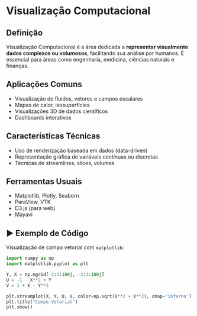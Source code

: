 
# Visualização Computacional

##  Definição
Visualização Computacional é a área dedicada a **representar visualmente dados complexos ou volumosos**, facilitando sua análise por humanos. É essencial para áreas como engenharia, medicina, ciências naturais e finanças.

##  Aplicações Comuns
- Visualização de fluidos, vetores e campos escalares
- Mapas de calor, isosuperfícies
- Visualizações 3D de dados científicos
- Dashboards interativos

##  Características Técnicas
- Uso de renderização baseada em dados (data-driven)
- Representação gráfica de variáveis contínuas ou discretas
- Técnicas de streamlines, slices, volumes

##  Ferramentas Usuais
- Matplotlib, Plotly, Seaborn
- ParaView, VTK
- D3.js (para web)
- Mayavi

## ▶️ Exemplo de Código
Visualização de campo vetorial com `matplotlib`:
```python
import numpy as np
import matplotlib.pyplot as plt

Y, X = np.mgrid[-3:3:100j, -3:3:100j]
U = -1 - X**2 + Y
V = 1 + X - Y**2

plt.streamplot(X, Y, U, V, color=np.sqrt(U**2 + V**2), cmap='inferno')
plt.title("Campo Vetorial")
plt.show()
